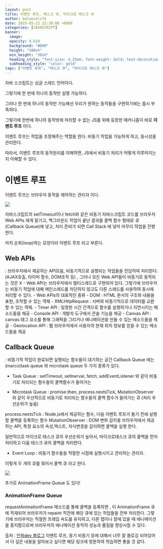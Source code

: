 ```yaml
---
layout: post
title: 이벤트 루프, 태스크 큐, 마이크로 태스크 큐
author: balancelife
date: 2025-05-22 22:30:00 +0900
categories: [JAVASCRIPT]
banner:
  image:
  opacity: 0.618
  background: "#000"
  height: "100vh"
  min_height: "38vh"
  heading_style: "font-size: 4.25em; font-weight: bold; text-decoration: underline"
  subheading_style: "color: gold"
tags: ["이벤트 루프", "태스크 큐", "마이크로 태스크 큐"]
---
```


자바 스크립트는 싱글 스레드 언어이다.

그렇기에 한 번에 하나의 동작만 실행 가능하다.

그러나 한 번에 하나의 동작만 가능해선 우리가 원하는 동작들을 구현하기에는 몹시 부족하다.

그렇기에 한번에 하나의 동작밖에 처리할 수 없는 JS를 위해 등장한 매커니즘이 바로 **이벤트 루프** 이다.

이벤트 루프는 작업을 조정해주는 역할을 한다. 비동기 작업을 가능하게 하고, 동시성을 관리한다.

따라서, 이벤트 루프의 동작원리를 이해하면, JS에서 비동기 처리가 어떻게 이루어지는지 이해할 수 있다.

# 이벤트 루프

이벤트 루프는 브라우저 동작을 제어하는 관리자 이다.

![](https://velog.velcdn.com/images/balancelife99/post/4f660c2a-26ae-4f46-a12d-3e41b84c4958/image.png)

자바스크립트의 setTimeout이나 fetch와 같은 비동기 자바스크립트 코드를 브라우저 Web APIs 에게 맡기고, 백그라운드 작업이 끝난 결과를 콜백 함수 형태로 큐(Callback Queue)에 넣고, 처리 준비가 되면 Call Stack 에 넣어 마무리 작업을 진행한다.

마치 순회(loop)하는 모양이라 이벤트 루프 라고 부른다.

## Web APIs

: 브라우저에서 제공하는 API모음, 비동기적으로 실행되는 작업들을 전담하여 처리한다.(AJAX호출, 타이머 함수, DOM조작 등) , 그러나 모든 Web API들이 비동기로 동작되는 것은 X - Web APi는 브라우저에서 멀티스레드로 구현되어 있다. 그렇기에 브라우저는 비동기 작업에 대해 메인스레드를 차단하지 않고도 다른 스레드를 사용하여 동시에 처리할 수 있다. - Web APIs의 대표적인 종류 - DOM : HTML 문서의 구조와 내용을 표현, 조작할 수 있는 객체 - XMLHttpRequest : 서버와 비동기적으로 데이터를 교환할 수 있는 객체. - Timer API : 일정한 시간 간격으로 함수를 실행하거나 지연시키는 메소드들을 체공 - Console API : 개발자 도구에서 콘솔 기능을 제공 - Canvas API : canvas 태그 요소를 통해 그래픽을 그리거나 애니메이션을 만들 수 있는 메소드들을 제공 - Geolocation API : 웹 브라우저에서 사용자의 현재 위치 정보를 얻을 수 있는 메소드들을 제공

## Callback Queue

: 비동기적 작업이 완료되면 실행되는 함수들이 대기하는 공간
Callback Queue 에는 (marco)task queue 와 microtask queue 두 가지 종류가 있다.

- Task Queue : setTimeout, setInerval, fetch, addEventListener 와 같이 비동기로 처리되는 함수들의 콜백함수가 들어가는

- Microtask Queue : promise.then, process.nextsTick, MutationObserver 와 같이 우선적으로 비동기로 처리되는 함수들의 콜백 함수가 들어가는 큐 (처리 우선순위가 높음)

process.nextsTick : Node.js에서 제공하는 함수, 다음 이벤트 루프가 돌기 전에 실행할 콜백을 등록하는 함수
MutationObserver : DOM 변화 감지용 브라우저에서 제공하는 API, 특정 요소의 속성,텍스트, 자식변경을 감지하면 콜백을 실행 한다.

일반적으로 마이크로 태스크 큐의 우선순위가 높아서, 마이크로태스크 큐의 콜백을 먼저 처리하고 다음 태스크 큐의 콜백을 처리한다.

- Event Loop : 비동기 함수들을 적절한 시점에 실행시키고 관리하는 관리자.

이렇게 두 개의 큐를 묶어서 콜백 큐 라고 한다.

![](https://velog.velcdn.com/images/balancelife99/post/c2519a2b-3f2a-4b87-a124-c03dec7aaaed/image.png)

추가로 AnimationFrame Queue 도 있다!

### AnimationFrame Queue

requestAnimationFrame 메소드를 통해 콜백을 등록하면 , 이 AnimationFrame 큐에 적재되어 브라우저가 repaint 직전에 해당 큐에 있는 작업들을 전부 처리한다.
그렇기에 브라우저는 적절한 프레임 속도를 유지하고, 다른 탭이나 창에 있을 때 애니메이션을 중지함으로써 브라우저의 애니메이션 동작의 성능과 품질을 향상시킬 수 있다.

출처 : [인파dev 블로그](https://inpa.tistory.com/entry/%F0%9F%94%84-%EC%9E%90%EB%B0%94%EC%8A%A4%ED%81%AC%EB%A6%BD%ED%8A%B8-%EC%9D%B4%EB%B2%A4%ED%8A%B8-%EB%A3%A8%ED%94%84-%EA%B5%AC%EC%A1%B0-%EB%8F%99%EC%9E%91-%EC%9B%90%EB%A6%AC)
이벤트 루프, 동기 비동기 등에 대해서 너무 잘 블로깅 되어있어서 더 깊은 내용을 알아보고 싶다면 해당 링크에 방문하여 학습하면 좋을 것 같다.
